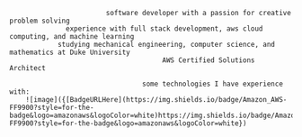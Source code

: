                             software developer with a passion for creative problem solving
                  experience with full stack development, aws cloud computing, and machine learning
                studying mechanical engineering, computer science, and mathematics at Duke University
                                          AWS Certified Solutions Architect 

                                     some technologies I have experience with:
        ![image]({[BadgeURLHere](https://img.shields.io/badge/Amazon_AWS-FF9900?style=for-the-badge&logo=amazonaws&logoColor=white)https://img.shields.io/badge/Amazon_AWS-FF9900?style=for-the-badge&logo=amazonaws&logoColor=white}) 


